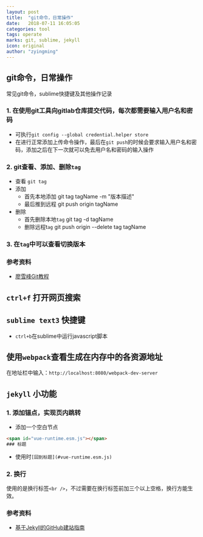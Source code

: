 ```yaml
---
layout: post
title:  "git命令，日常操作"
date:   2018-07-11 16:05:05
categories: tool
tags: operate
marks: git, sublime, jekyll
icon: original
author: "zyingming"
---
```


## git命令，日常操作
常见git命令，sublime快捷键及其他操作记录

### 1. 在使用git工具向gitlab仓库提交代码，每次都需要输入用户名和密码
- 可执行`git config --global credential.helper store`
- 在进行正常添加上传命令操作，最后在`git push`的时候会要求输入用户名和密码，添加之后在下一次就可以免去用户名和密码的输入操作

### 2. git查看、添加、删除`tag`
- 查看 `git tag`
- 添加
    - 首先本地添加 git tag tagName -m "版本描述"
    - 最后推到远程 git push origin tagName
- 删除 
    - 首先删除本地`tag` git tag -d tagName
    - 删除远程t`ag` git push origin --delete tag tagName
    
### 3. 在`tag`中可以查看切换版本

### 参考资料
- [廖雪峰Git教程](https://www.liaoxuefeng.com/wiki/0013739516305929606dd18361248578c67b8067c8c017b000/001376951885068a0ac7d81c3a64912b35a59b58a1d926b000)

## `ctrl+f` 打开网页搜索

## `sublime text3` 快捷键
- `ctrl+b`在sublime中运行javascript脚本

## 使用`webpack`查看生成在内存中的各资源地址
在地址栏中输入：`http://localhost:8080/webpack-dev-server`

## `jekyll` 小功能
### 1. 添加锚点，实现页内跳转
- 添加一个空白节点
```html
<span id="vue-runtime.esm.js"></span>
### 标题
```
- 使用时`[回到标题](#vue-runtime.esm.js)`

### 2. 换行
使用的是换行标签`<br />`，不过需要在换行标签前加三个以上空格，换行方能生效。

### 参考资料
- [基于Jekyll的GitHub建站指南](http://qianjiye.de/2012/07/host-your-pages-at-github-using-jekyll#jekyll-and-github)
